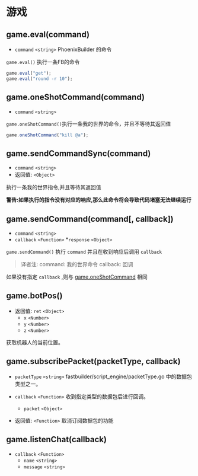 # 游戏

## game.eval(command)
* `command` `<string>` PhoenixBuilder 的命令

`game.eval()` 执行一条FB的命令

```javascript
game.eval("get");
game.eval("round -r 10");
```

## game.oneShotCommand(command)
* `command` `<string>`

`game.oneShotCommand()`执行一条我的世界的命令，并且不等待其返回值

```javascript
game.oneShotCommand("kill @a");
```

## game.sendCommandSync(command)
* `command` `<string>`
* 返回值: `<Object>`

执行一条我的世界指令,并且等待其返回值

**警告:如果执行的指令没有对应的响应,那么此命令将会导致代码堵塞无法继续运行**

## game.sendCommand(command[, callback])
* `command` `<string>`
* `callback` `<Function>`
  *`response` `<Object>`

`game.sendCommand()` 执行 `command` 并且在收到响应后调用 `callback` 
> 译者注:
>  command: 我的世界命令
>  callback: 回调

如果没有指定 `callback` ,则与  [game.oneShotCommand](game.md#gameoneshotcommandcommand)  相同

## game.botPos()
* 返回值: `ret` `<Object>`
  * `x` `<Number>`
  * `y` `<Number>`
  * `z` `<Number>`

获取机器人的当前位置。

##  game.subscribePacket(packetType, callback)
* `packetType` `<string>` fastbuilder/script_engine/packetType.go 中的数据包类型之一。
* `callback` `<Function>` 收到指定类型的数据包后进行回调。
  * `packet` `<Object>`

* 返回值: `<Function>`     取消订阅数据包的功能

##  game.listenChat(callback)
* `callback` `<Function>`
  * `name` `<string>`
  * `message` `<string>`



